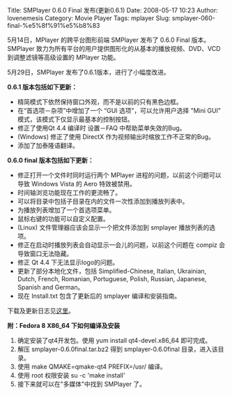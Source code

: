 Title: SMPlayer 0.6.0 Final 发布(更新0.6.1)
Date: 2008-05-17 10:23
Author: lovenemesis
Category: Movie Player
Tags: mplayer
Slug: smplayer-060-final-%e5%8f%91%e5%b8%83

5月14日，MPlayer 的跨平台图形前端 SMPlayer 发布了 0.6.0 Final 版本。
SMPlayer 致力为所有平台的用户提供图形化的从基本的播放视频、DVD、VCD
到调整滤镜等高级设置的 MPlayer 功能。

5月29日，SMPlayer 发布了0.6.1版本，进行了小幅度改进。

**0.6.1 版本包括如下更新：**

-   精简模式下依然保持窗口外观，而不是以前的只有黑色边框。
-   在“首选项－杂项”中增加了一个 “GUI 选项”，可以允许用户选择 "Mini GUI"
    模式，该模式下仅显示最基本的控制按钮。
-   修正了使用Qt 4.4 编译时 设置－FAQ 中帮助菜单失效的Bug。
-   (Windows) 修正了使用 DirectX 作为视频输出时缩放工作不正常的Bug。
-   添加了加泰隆语翻译。

**0.6.0 final 版本包括如下更新：**

-   修正打开一个文件时同时运行两个 MPlayer
    进程的问题，以前这个问题可以导致 Windows Vista 的 Aero 特效被禁用。
-   时间轴浏览功能现在工作的更流畅了。
-   可以将目录中包括子目录在内的文件一次性添加到播放列表中。
-   为播放列表增加了一个首选项菜单。
-   鼠标右键的功能可以自定义配置。
-   (Linux) 文件管理器应该会显示一个把文件添加到 smplayer
    播放列表的选项。
-   修正在启动时播放列表会自动显示一会儿的问题，以前这个问题在 compiz
    会导致窗口无法隐藏。
-   修正 Qt 4.4 下无法显示logo的问题。
-   更新了部分本地化文件，包括 Simplified-Chinese, Italian, Ukrainian,
    Dutch, French, Romanian, Portuguese, Polish, Russian, Japanese,
    Spanish and German。
-   现在 Install.txt 包含了更新后的 smplayer 编译和安装指南。

下载及更新日志见[这里](http://www.qt-apps.org/content/show.php/SMPlayer?content=61041)。

**附：Fedora 8 X86\_64 下如何编译及安装**

1.  确定安装了qt4开发包。使用 yum install qt4-devel.x86\_64 即可完成。
2.  解压 smplayer-0.6.0final.tar.bz2 得到 smplayer-0.6.0final
    目录，进入该目录。
3.  使用 make QMAKE=qmake-qt4 PREFIX=/usr/ 编译。
4.  使用 root 权限安装 su -c 'make install'
5.  接下来就可以在"多媒体"中找到 SMPlayer 了。

